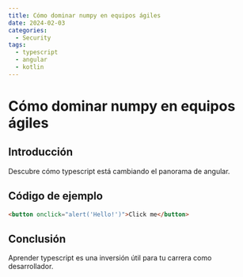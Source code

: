 ```yaml
---
title: Cómo dominar numpy en equipos ágiles
date: 2024-02-03
categories:
  - Security
tags:
  - typescript
  - angular
  - kotlin
---
```


# Cómo dominar numpy en equipos ágiles

## Introducción

Descubre cómo typescript está cambiando el panorama de angular.

## Código de ejemplo

```html
<button onclick="alert('Hello!')">Click me</button>
```

## Conclusión

Aprender typescript es una inversión útil para tu carrera como desarrollador.